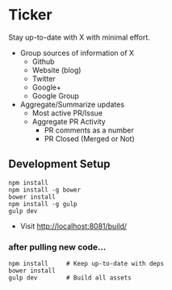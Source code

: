 # Ticker

Stay up-to-date with X with minimal effort.

- Group sources of information of X
  - Github
  - Website (blog)
  - Twitter
  - Google+
  - Google Group
- Aggregate/Summarize updates
  - Most active PR/Issue
  - Aggregate PR Activity
    - PR comments as a number
    - PR Closed (Merged or Not)

## Development Setup

    npm install
    npm install -g bower
    bower install
    npm install -g gulp
    gulp dev

- Visit [http://localhost:8081/build/](http://localhost:8081/build/)

### after pulling new code...

    npm install     # Keep up-to-date with deps
    bower install
    gulp dev        # Build all assets
